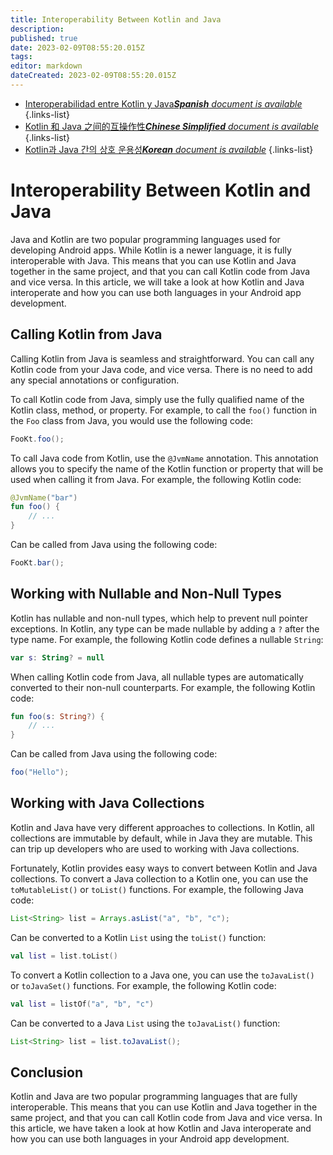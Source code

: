 ```yaml
---
title: Interoperability Between Kotlin and Java
description: 
published: true
date: 2023-02-09T08:55:20.015Z
tags: 
editor: markdown
dateCreated: 2023-02-09T08:55:20.015Z
---
```


- [Interoperabilidad entre Kotlin y Java***Spanish** document is available*](/es/Knowledge-base/Kotlin/interoperability-between-kotlin-and-java)
{.links-list}
- [Kotlin 和 Java 之间的互操作性***Chinese Simplified** document is available*](/zh/Knowledge-base/Kotlin/interoperability-between-kotlin-and-java)
{.links-list}
- [Kotlin과 Java 간의 상호 운용성***Korean** document is available*](/ko/Knowledge-base/Kotlin/interoperability-between-kotlin-and-java)
{.links-list}



# Interoperability Between Kotlin and Java

Java and Kotlin are two popular programming languages used for developing Android apps. While Kotlin is a newer language, it is fully interoperable with Java. This means that you can use Kotlin and Java together in the same project, and that you can call Kotlin code from Java and vice versa. In this article, we will take a look at how Kotlin and Java interoperate and how you can use both languages in your Android app development.

## Calling Kotlin from Java

Calling Kotlin from Java is seamless and straightforward. You can call any Kotlin code from your Java code, and vice versa. There is no need to add any special annotations or configuration.

To call Kotlin code from Java, simply use the fully qualified name of the Kotlin class, method, or property. For example, to call the `foo()` function in the `Foo` class from Java, you would use the following code:

```java
FooKt.foo();
```

To call Java code from Kotlin, use the `@JvmName` annotation. This annotation allows you to specify the name of the Kotlin function or property that will be used when calling it from Java. For example, the following Kotlin code:

```kotlin
@JvmName("bar")
fun foo() {
    // ...
}
```

Can be called from Java using the following code:

```java
FooKt.bar();
```

## Working with Nullable and Non-Null Types

Kotlin has nullable and non-null types, which help to prevent null pointer exceptions. In Kotlin, any type can be made nullable by adding a `?` after the type name. For example, the following Kotlin code defines a nullable `String`:

```kotlin
var s: String? = null
```

When calling Kotlin code from Java, all nullable types are automatically converted to their non-null counterparts. For example, the following Kotlin code:

```kotlin
fun foo(s: String?) {
    // ...
}
```

Can be called from Java using the following code:

```java
foo("Hello");
```

## Working with Java Collections

Kotlin and Java have very different approaches to collections. In Kotlin, all collections are immutable by default, while in Java they are mutable. This can trip up developers who are used to working with Java collections.

Fortunately, Kotlin provides easy ways to convert between Kotlin and Java collections. To convert a Java collection to a Kotlin one, you can use the `toMutableList()` or `toList()` functions. For example, the following Java code:

```java
List<String> list = Arrays.asList("a", "b", "c");
```

Can be converted to a Kotlin `List` using the `toList()` function:

```kotlin
val list = list.toList()
```

To convert a Kotlin collection to a Java one, you can use the `toJavaList()` or `toJavaSet()` functions. For example, the following Kotlin code:

```kotlin
val list = listOf("a", "b", "c")
```

Can be converted to a Java `List` using the `toJavaList()` function:

```java
List<String> list = list.toJavaList();
```

## Conclusion

Kotlin and Java are two popular programming languages that are fully interoperable. This means that you can use Kotlin and Java together in the same project, and that you can call Kotlin code from Java and vice versa. In this article, we have taken a look at how Kotlin and Java interoperate and how you can use both languages in your Android app development.